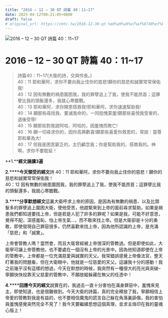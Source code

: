 ```yaml
---
title: "2016 – 12 – 30 QT 詩篇 40：11~17"
date: 2025-04-12T00:21:05+0800
draft: false
# original_url: https://cmtc.tw/2016-12-30-qt-%e8%a9%a9%e7%af%8740%ef%bc%9a1117
---
```


![2016 – 12 – 30 QT 詩篇 40：11\~17](/images/qt.jpg   "2016 – 12 – 30 QT 詩篇 40：11\~17")

# 2016 – 12 – 30 QT 詩篇 40：11\~17

> 詩篇40：11\~17(大衛的詩，交與伶長。)  
> 40：11 耶和華阿，求你不要向我止住你的慈悲!願你的慈悲和誠實常常保佑我!  
> 40：12 因有無數的禍患圍困我，我的罪孽追上了我，使我不能昂首；這罪孽比我的頭髮還多，我就心寒膽戰。  
> 40：13 耶和華阿，求你開恩搭救我!耶和華阿，求你速速幫助我!  
> 40：14 願那些尋找我、要滅我命的，一同抱愧蒙羞!願那些喜悅我受害的，退後受辱!  
> 40：15 願那些對我說阿哈、阿哈的，因羞愧而敗亡!  
> 40：16 願一切尋求你的，因你高興歡喜!願那些喜愛你救恩的，常說：當尊耶和華為大!  
> 40：17 但我是困苦窮乏的，主仍顧念我；你是幫助我的，搭救我的。神啊，求你不要耽延！

**1.****經文誦讀3遍**

**2.****今天領受的經文**詩 40：11 耶和華阿，求你不要向我止住你的慈悲！願你的慈悲和誠實常常保佑我！  
40：12 因有無數的禍患圍困我，我的罪孽追上了我，使我不能昂首；這罪孽比我的頭髮還多，我就心寒膽戰。

**3.****分享默想經文**這裏大衛呼求上帝的原因，是因為有無數的禍患、以及比頭髮多的罪孽追上圍困大衛，使他受苦，他趕緊來到上帝的面前尋求幫助。如果是禍患我們都知道要找上帝，但是若是人犯了許多的罪呢？如果是我，可能不好意思，覺得不配，深感羞恥、怕上帝生氣…，而不敢來找上帝。但是大衛卻是十分的勇敢，即使發現自己罪惡很多，仍然喜歡來找上帝，因為他所認識的上帝，是充滿「慈悲」和「誠實」。

上帝會管教人嗎？當然會，而且大衛曾經被上帝很深的管教過。但是即使如此，大衛寧可讓上帝管教他，也不要處在一個沒有上帝的光景中。因為他知道即使在上帝的管教中，上帝都是一位充滿慈愛與誠實的天父。我常錯誤感覺上帝像法官，整天盯著我的問題看，但在大衛眼中，他就是一位慈愛的天父。這讓我十分的感動！我之前幾乎沒有這樣的想過，今天在默想的時候，我突然有一種很大的亮光與突破–寧願快快投靠天父慈愛的管教中，不願放縱躲藏在無父的任憑中！

**4.****回應今天的經文**說實在的，我過去一直十分害怕在滿身罪惡中，羞愧來見主，即使知道，也是很難做到。今天大衛的詩篇，真的完全釋放了我，寧願相信上帝愛的管教對我是有益的，也不要相信魔鬼的謊言自己躲在角落裏舔傷，我的害怕與羞愧感覺突然完全不見了！我今天要繼續思想這個真理，並求主烙印在我的靈魂心版上！